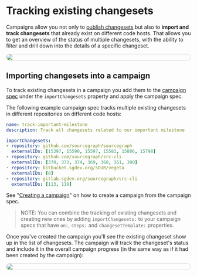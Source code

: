 # Tracking existing changesets

<style>

img.screenshot {
    max-width: 600px;
    margin: 1em;
    margin-bottom: 0.5em;
    border: 1px solid lightgrey;
    border-radius: 10px;
}

img.center {
  display: block;
  margin: auto
}

</style>

Campaigns allow you not only to [publish changesets](publishing_changesets.md) but also to **import and track changesets** that already exist on different code hosts. That allows you to get an overview of the status of multiple changesets, with the ability to filter and drill down into the details of a specific changeset.

<img src="https://storage.googleapis.com/sourcegraph-assets/docs/images/campaigns/tracking_existing_changesets_overview.png" class="screenshot center">

## Importing changesets into a campaign

To track existing changesets in a campaign you add them to the [campaign spec](../explanations/introduction_to_campaigns.md#campaign-spec) under the `importChangesets` property and apply the campaign spec.

The following example campaign spec tracks multiple existing changesets in different repositories on different code hosts:

```yaml
name: track-important-milestone
description: Track all changesets related to our important milestone

importChangesets:
- repository: github.com/sourcegraph/sourcegraph
  externalIDs: [15397, 15590, 15597, 15583, 15806, 15798]
- repository: github.com/sourcegraph/src-cli
  externalIDs: [378, 373, 374, 369, 368, 361, 380]
- repository: bitbucket.sgdev.org/SOUR/vegeta
  externalIDs: [8]
- repository: gitlab.sgdev.org/sourcegraph/src-cli
  externalIDs: [113, 119]
```

See "[Creating a campaign](creating_a_campaign.md)" on how to create a campaign from the campaign spec.

> NOTE: You can combine the tracking of existing changesets and creating new ones by adding `importChangesets:` to your campaign specs that have `on:`, `steps:` and `changesetTemplate:` properties.

Once you've created the campaign you'll see the existing changeset show up in the list of changesets. The campaign will track the changeset's status and include it in the overall campaign progress (in the same way as if it had been created by the campaign):

<img src="https://storage.googleapis.com/sourcegraph-assets/docs/images/campaigns/tracking_existing_changesets_burndown_chart.png" class="screenshot center">

